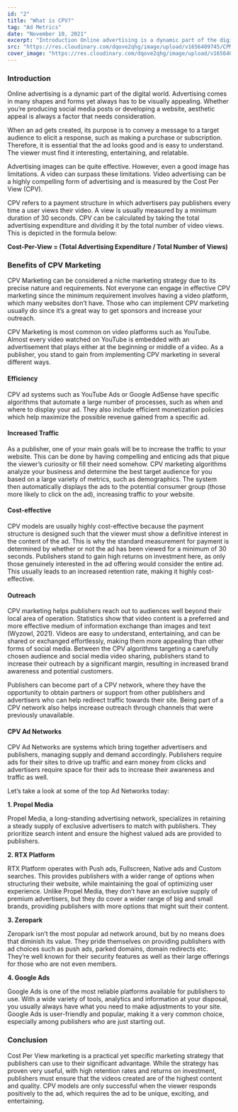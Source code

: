 ```yaml
---
id: "2"
title: "What is CPV?"
tag: "Ad Metrics"
date: "November 10, 2021"
excerpt: "Introduction Online advertising is a dynamic part of the digital world. Advertising comes in many shapes and forms yet always has to be visually appealing."
src: "https://res.cloudinary.com/dqove2qhg/image/upload/v1656409745/CPM%20Calculators/What-is-CPV_klbbkh.jpg"
cover_image: "https://res.cloudinary.com/dqove2qhg/image/upload/v1656409745/CPM%20Calculators/What-is-CPV_klbbkh.jpg"
---
```


### Introduction

Online advertising is a dynamic part of the digital world. Advertising comes in many shapes and forms yet always has to be visually appealing. Whether you’re producing social media posts or developing a website, aesthetic appeal is always a factor that needs consideration.

When an ad gets created, its purpose is to convey a message to a target audience to elicit a response, such as making a purchase or subscription. Therefore, it is essential that the ad looks good and is easy to understand. The viewer must find it interesting, entertaining, and relatable.

Advertising images can be quite effective. However, even a good image has limitations. A video can surpass these limitations. Video advertising can be a highly compelling form of advertising and is measured by the Cost Per View (CPV).

CPV refers to a payment structure in which advertisers pay publishers every time a user views their video. A view is usually measured by a minimum duration of 30 seconds. CPV can be calculated by taking the total advertising expenditure and dividing it by the total number of video views. This is depicted in the formula below:

**Cost-Per-View = (Total Advertising Expenditure / Total Number of Views)**

### Benefits of CPV Marketing

CPV Marketing can be considered a niche marketing strategy due to its precise nature and requirements. Not everyone can engage in effective CPV marketing since the minimum requirement involves having a video platform, which many websites don’t have. Those who can implement CPV marketing usually do since it’s a great way to get sponsors and increase your outreach.

CPV Marketing is most common on video platforms such as YouTube. Almost every video watched on YouTube is embedded with an advertisement that plays either at the beginning or middle of a video. As a publisher, you stand to gain from implementing CPV marketing in several different ways.

#### Efficiency

CPV ad systems such as YouTube Ads or Google AdSense have specific algorithms that automate a large number of processes, such as when and where to display your ad. They also include efficient monetization policies which help maximize the possible revenue gained from a specific ad.

#### Increased Traffic

As a publisher, one of your main goals will be to increase the traffic to your website. This can be done by having compelling and enticing ads that pique the viewer’s curiosity or fill their need somehow. CPV marketing algorithms analyze your business and determine the best target audience for you based on a large variety of metrics, such as demographics. The system then automatically displays the ads to the potential consumer group (those more likely to click on the ad), increasing traffic to your website.

#### Cost-effective

CPV models are usually highly cost-effective because the payment structure is designed such that the viewer must show a definitive interest in the content of the ad. This is why the standard measurement for payment is determined by whether or not the ad has been viewed for a minimum of 30 seconds. Publishers stand to gain high returns on investment here, as only those genuinely interested in the ad offering would consider the entire ad. This usually leads to an increased retention rate, making it highly cost-effective.

#### Outreach

CPV marketing helps publishers reach out to audiences well beyond their local area of operation. Statistics show that video content is a preferred and more effective medium of information exchange than images and text (Wyzowl, 2021). Videos are easy to understand, entertaining, and can be shared or exchanged effortlessly, making them more appealing than other forms of social media. Between the CPV algorithms targeting a carefully chosen audience and social media video sharing, publishers stand to increase their outreach by a significant margin, resulting in increased brand awareness and potential customers.

Publishers can become part of a CPV network, where they have the opportunity to obtain partners or support from other publishers and advertisers who can help redirect traffic towards their site. Being part of a CPV network also helps increase outreach through channels that were previously unavailable.

#### CPV Ad Networks

CPV Ad Networks are systems which bring together advertisers and publishers, managing supply and demand accordingly. Publishers require ads for their sites to drive up traffic and earn money from clicks and advertisers require space for their ads to increase their awareness and traffic as well.

Let’s take a look at some of the top Ad Networks today:

**1. Propel Media**

Propel Media, a long-standing advertising network, specializes in retaining a steady supply of exclusive advertisers to match with publishers. They prioritize search intent and ensure the highest valued ads are provided to publishers.

**2. RTX Platform**

RTX Platform operates with Push ads, Fullscreen, Native ads and Custom searches. This provides publishers with a wider range of options when structuring their website, while maintaining the goal of optimizing user experience. Unlike Propel Media, they don’t have an exclusive supply of premium advertisers, but they do cover a wider range of big and small brands, providing publishers with more options that might suit their content.

**3. Zeropark**

Zeropark isn’t the most popular ad network around, but by no means does that diminish its value. They pride themselves on providing publishers with ad choices such as push ads, parked domains, domain redirects etc. They’re well known for their security features as well as their large offerings for those who are not even members.

**4. Google Ads**

Google Ads is one of the most reliable platforms available for publishers to use. With a wide variety of tools, analytics and information at your disposal, you usually always have what you need to make adjustments to your site. Google Ads is user-friendly and popular, making it a very common choice, especially among publishers who are just starting out.

### Conclusion

Cost Per View marketing is a practical yet specific marketing strategy that publishers can use to their significant advantage. While the strategy has proven very useful, with high retention rates and returns on investment, publishers must ensure that the videos created are of the highest content and quality. CPV models are only successful when the viewer responds positively to the ad, which requires the ad to be unique, exciting, and entertaining.
